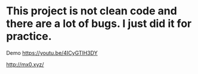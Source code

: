# This project is not clean code and there are a lot of bugs. I just did it for practice.
Demo 
https://youtu.be/4ICyGTlH3DY


http://mx0.xyz/
